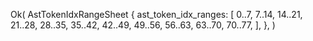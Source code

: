 Ok(
    AstTokenIdxRangeSheet {
        ast_token_idx_ranges: [
            0..7,
            7..14,
            14..21,
            21..28,
            28..35,
            35..42,
            42..49,
            49..56,
            56..63,
            63..70,
            70..77,
        ],
    },
)